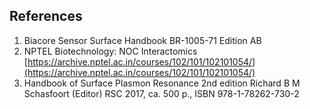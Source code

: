 ## References

1. Biacore Sensor Surface Handbook BR-1005-71 Edition AB
2. NPTEL Biotechnology: NOC Interactomics [https://archive.nptel.ac.in/courses/102/101/102101054/](https://archive.nptel.ac.in/courses/102/101/102101054/) 
3. Handbook of Surface Plasmon Resonance 2nd edition  Richard B M Schasfoort (Editor) RSC 2017, ca. 500 p., ISBN 978-1-78262-730-2

